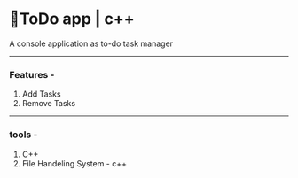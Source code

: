 # 📝ToDo app | c++
A console application as to-do task manager<hr>
<h3>Features - </h3>
<ol>
  <li>Add Tasks</li>
  <li>Remove Tasks</li>
</ol><hr>
<h3>tools - </h3>
<ol>
  <li>C++</li>
  <li>File Handeling System - c++</li>
</ol>
